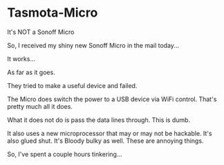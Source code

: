 # Tasmota-Micro
It's NOT a Sonoff Micro

So, I received my shiny new Sonoff Micro in the mail today...

It works...

As far as it goes.

They tried to make a useful device and failed.

The Micro does switch the power to a USB device via WiFi control.  That's pretty much all it does.

What it does not do is pass the data lines through.  This is dumb.

It also uses a new microprocessor that may or may not be hackable.  It's also glued shut.  It's Bloody bulky as well.  These are annoying things.

So, I've spent a couple hours tinkering...
